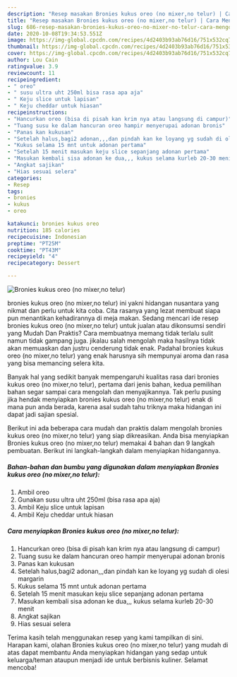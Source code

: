 ```yaml
---
description: "Resep masakan Bronies kukus oreo (no mixer,no telur) | Cara Mengolah Bronies kukus oreo (no mixer,no telur) Yang Enak dan Simpel"
title: "Resep masakan Bronies kukus oreo (no mixer,no telur) | Cara Mengolah Bronies kukus oreo (no mixer,no telur) Yang Enak dan Simpel"
slug: 686-resep-masakan-bronies-kukus-oreo-no-mixer-no-telur-cara-mengolah-bronies-kukus-oreo-no-mixer-no-telur-yang-enak-dan-simpel
date: 2020-10-08T19:34:53.551Z
image: https://img-global.cpcdn.com/recipes/4d2403b93ab76d16/751x532cq70/bronies-kukus-oreo-no-mixerno-telur-foto-resep-utama.jpg
thumbnail: https://img-global.cpcdn.com/recipes/4d2403b93ab76d16/751x532cq70/bronies-kukus-oreo-no-mixerno-telur-foto-resep-utama.jpg
cover: https://img-global.cpcdn.com/recipes/4d2403b93ab76d16/751x532cq70/bronies-kukus-oreo-no-mixerno-telur-foto-resep-utama.jpg
author: Lou Cain
ratingvalue: 3.9
reviewcount: 11
recipeingredient:
- " oreo"
- " susu ultra uht 250ml bisa rasa apa aja"
- " Keju slice untuk lapisan"
- " Keju cheddar untuk hiasan"
recipeinstructions:
- "Hancurkan oreo (bisa di pisah kan krim nya atau langsung di campur)"
- "Tuang susu ke dalam hancuran oreo hampir menyerupai adonan bronis"
- "Panas kan kukusan"
- "Setelah halus,bagi2 adonan,,,dan pindah kan ke loyang yg sudah di olesi margarin"
- "Kukus selama 15 mnt untuk adonan pertama"
- "Setelah 15 menit masukan keju slice sepanjang adonan pertama"
- "Masukan kembali sisa adonan ke dua,,, kukus selama kurleb 20-30 menit"
- "Angkat sajikan"
- "Hias sesuai selera"
categories:
- Resep
tags:
- bronies
- kukus
- oreo

katakunci: bronies kukus oreo 
nutrition: 185 calories
recipecuisine: Indonesian
preptime: "PT25M"
cooktime: "PT43M"
recipeyield: "4"
recipecategory: Dessert

---
```



![Bronies kukus oreo (no mixer,no telur)](https://img-global.cpcdn.com/recipes/4d2403b93ab76d16/751x532cq70/bronies-kukus-oreo-no-mixerno-telur-foto-resep-utama.jpg)


bronies kukus oreo (no mixer,no telur) ini yakni hidangan nusantara yang nikmat dan perlu untuk kita coba. Cita rasanya yang lezat membuat siapa pun menantikan kehadirannya di meja makan.
Sedang mencari ide resep bronies kukus oreo (no mixer,no telur) untuk jualan atau dikonsumsi sendiri yang Mudah Dan Praktis? Cara membuatnya memang tidak terlalu sulit namun tidak gampang juga. jikalau salah mengolah maka hasilnya tidak akan memuaskan dan justru cenderung tidak enak. Padahal bronies kukus oreo (no mixer,no telur) yang enak harusnya sih mempunyai aroma dan rasa yang bisa memancing selera kita.



Banyak hal yang sedikit banyak mempengaruhi kualitas rasa dari bronies kukus oreo (no mixer,no telur), pertama dari jenis bahan, kedua pemilihan bahan segar sampai cara mengolah dan menyajikannya. Tak perlu pusing jika hendak menyiapkan bronies kukus oreo (no mixer,no telur) enak di mana pun anda berada, karena asal sudah tahu triknya maka hidangan ini dapat jadi sajian spesial.


Berikut ini ada beberapa cara mudah dan praktis dalam mengolah bronies kukus oreo (no mixer,no telur) yang siap dikreasikan. Anda bisa menyiapkan Bronies kukus oreo (no mixer,no telur) memakai 4 bahan dan 9 langkah pembuatan. Berikut ini langkah-langkah dalam menyiapkan hidangannya.

<!--inarticleads1-->

##### Bahan-bahan dan bumbu yang digunakan dalam menyiapkan Bronies kukus oreo (no mixer,no telur):

1. Ambil  oreo
1. Gunakan  susu ultra uht 250ml (bisa rasa apa aja)
1. Ambil  Keju slice untuk lapisan
1. Ambil  Keju cheddar untuk hiasan




<!--inarticleads2-->

##### Cara menyiapkan Bronies kukus oreo (no mixer,no telur):

1. Hancurkan oreo (bisa di pisah kan krim nya atau langsung di campur)
1. Tuang susu ke dalam hancuran oreo hampir menyerupai adonan bronis
1. Panas kan kukusan
1. Setelah halus,bagi2 adonan,,,dan pindah kan ke loyang yg sudah di olesi margarin
1. Kukus selama 15 mnt untuk adonan pertama
1. Setelah 15 menit masukan keju slice sepanjang adonan pertama
1. Masukan kembali sisa adonan ke dua,,, kukus selama kurleb 20-30 menit
1. Angkat sajikan
1. Hias sesuai selera




Terima kasih telah menggunakan resep yang kami tampilkan di sini. Harapan kami, olahan Bronies kukus oreo (no mixer,no telur) yang mudah di atas dapat membantu Anda menyiapkan hidangan yang sedap untuk keluarga/teman ataupun menjadi ide untuk berbisnis kuliner. Selamat mencoba!
